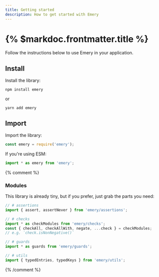 ```yaml
---
title: Getting started
description: How to get started with Emery
---
```


# {% $markdoc.frontmatter.title %}

Follow the instructions below to use Emery in your application.

## Install

Install the library:

```shell
npm install emery
```

or

```shell
yarn add emery
```

## Import

Import the library:

```js
const emery = require('emery');
```

If you're using ESM:

```js
import * as emery from 'emery';
```

{% comment %}

### Modules

This library is already tiny, but if you prefer, just grab the parts you need:

```ts
// # assertions
import { assert, assertNever } from 'emery/assertions';

// # checks
import * as checkModules from 'emery/checks';
const { checkAll, checkAllWith, negate, ...check } = checkModules;
// e.g. `check.isNonNegative()`

// # guards
import * as guards from 'emery/guards';

// # utils
import { typedEntries, typedKeys } from 'emery/utils';
```

{% /comment %}
